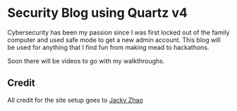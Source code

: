 # Security Blog using Quartz v4

Cybersecurity has been my passion since I was first locked out of the family computer and used safe mode to get a new admin account. This blog will be used for anything that I find fun from making mead to hackathons. 

Soon there will be videos to go with my walkthroughs.

## Credit
All credit for the site setup goes to [Jacky Zhao](https://github.com/jackyzha0/quartz)

